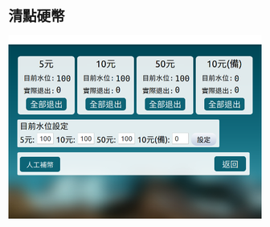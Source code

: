 # 清點硬幣

![](../.gitbook/assets/ying-bi-qing-dian-hui-jiang-quan-bu-ying-bi-tui-chu-qing-wan-hou-ke-yi-quan-bu-dao-ru-qian-xiang-zai-she-ding-shui-wei-.png)

